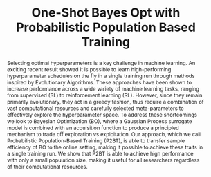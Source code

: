 ---
layout: paper

title: "One-Shot Bayes Opt with Probabilistic Population Based Training"

citation: "
Jack Parker-Holder, Vu Nguyen, Stephen Roberts
One-Shot Bayes Opt with Probabilistic Population Based Training,
arXiv:abs/2002.02518,
2020
"

link: https://arxiv.org/abs/2002.02518

abstract: "
Selecting optimal hyperparameters is a key challenge in machine learning. An 
exciting recent result showed it is possible to learn high-performing 
hyperparameter schedules on the fly in a single training run through methods 
inspired by Evolutionary Algorithms. These approaches have been shown to 
increase performance across a wide variety of machine learning tasks, ranging 
from supervised (SL) to reinforcement learning (RL). However, since they remain
primarily evolutionary, they act in a greedy fashion, thus require a 
combination of vast computational resources and carefully selected 
meta-parameters to effectively explore the hyperparameter space. To address 
these shortcomings we look to Bayesian Optimization (BO), where a Gaussian 
Process surrogate model is combined with an acquisition function to produce a
principled mechanism to trade off exploration vs exploitation. Our approach, 
which we call Probabilistic Population-Based Training (P2BT), is able to 
transfer sample efficiency of BO to the online setting, making it possible to 
achieve these traits in a single training run. We show that P2BT is able to 
achieve high performance with only a small population size, making it useful 
for all researchers regardless of their computational resources.
"

who_suggested: George De Ath

status: suggested
---